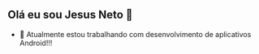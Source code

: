 ## Olá eu sou Jesus Neto 👋

- 🔭 Atualmente estou trabalhando com desenvolvimento de aplicativos Android!!!
